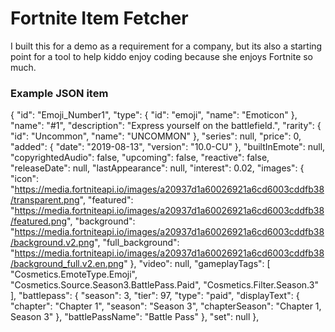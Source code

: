 # Fortnite Item Fetcher
I built this for a demo as a requirement for a company, but 
its also a starting point for a tool to help kiddo enjoy coding because she enjoys Fortnite so much.




### Example JSON item
{
      "id": "Emoji_Number1",
      "type": {
        "id": "emoji",
        "name": "Emoticon"
      },
      "name": "#1",
      "description": "Express yourself on the battlefield.",
      "rarity": {
        "id": "Uncommon",
        "name": "UNCOMMON"
      },
      "series": null,
      "price": 0,
      "added": {
        "date": "2019-08-13",
        "version": "10.0-CU"
      },
      "builtInEmote": null,
      "copyrightedAudio": false,
      "upcoming": false,
      "reactive": false,
      "releaseDate": null,
      "lastAppearance": null,
      "interest": 0.02,
      "images": {
        "icon": "https://media.fortniteapi.io/images/a20937d1a60026921a6cd6003cddfb38/transparent.png",
        "featured": "https://media.fortniteapi.io/images/a20937d1a60026921a6cd6003cddfb38/featured.png",
        "background": "https://media.fortniteapi.io/images/a20937d1a60026921a6cd6003cddfb38/background.v2.png",
        "full_background": "https://media.fortniteapi.io/images/a20937d1a60026921a6cd6003cddfb38/background_full.v2.en.png"
      },
      "video": null,
      "gameplayTags": [
        "Cosmetics.EmoteType.Emoji",
        "Cosmetics.Source.Season3.BattlePass.Paid",
        "Cosmetics.Filter.Season.3"
      ],
      "battlepass": {
        "season": 3,
        "tier": 97,
        "type": "paid",
        "displayText": {
          "chapter": "Chapter 1",
          "season": "Season 3",
          "chapterSeason": "Chapter 1, Season 3"
        },
        "battlePassName": "Battle Pass"
      },
      "set": null
    },